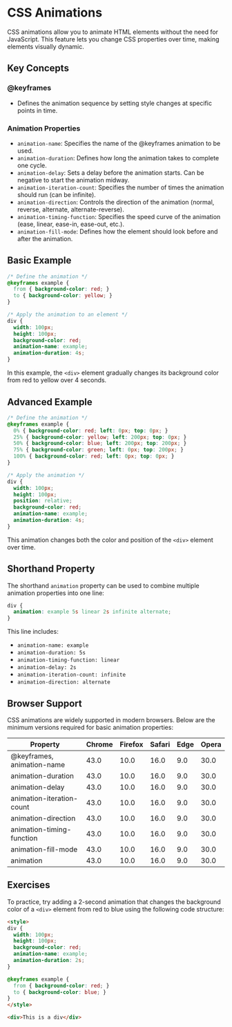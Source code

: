 # CSS Animations

CSS animations allow you to animate HTML elements without the need for JavaScript. This feature lets you change CSS properties over time, making elements visually dynamic.

## Key Concepts

### @keyframes
- Defines the animation sequence by setting style changes at specific points in time.

### Animation Properties
- `animation-name`: Specifies the name of the @keyframes animation to be used.
- `animation-duration`: Defines how long the animation takes to complete one cycle.
- `animation-delay`: Sets a delay before the animation starts. Can be negative to start the animation midway.
- `animation-iteration-count`: Specifies the number of times the animation should run (can be infinite).
- `animation-direction`: Controls the direction of the animation (normal, reverse, alternate, alternate-reverse).
- `animation-timing-function`: Specifies the speed curve of the animation (ease, linear, ease-in, ease-out, etc.).
- `animation-fill-mode`: Defines how the element should look before and after the animation.

## Basic Example

```css
/* Define the animation */
@keyframes example {
  from { background-color: red; }
  to { background-color: yellow; }
}

/* Apply the animation to an element */
div {
  width: 100px;
  height: 100px;
  background-color: red;
  animation-name: example;
  animation-duration: 4s;
}
```

In this example, the `<div>` element gradually changes its background color from red to yellow over 4 seconds.

## Advanced Example

```css
/* Define the animation */
@keyframes example {
  0% { background-color: red; left: 0px; top: 0px; }
  25% { background-color: yellow; left: 200px; top: 0px; }
  50% { background-color: blue; left: 200px; top: 200px; }
  75% { background-color: green; left: 0px; top: 200px; }
  100% { background-color: red; left: 0px; top: 0px; }
}

/* Apply the animation */
div {
  width: 100px;
  height: 100px;
  position: relative;
  background-color: red;
  animation-name: example;
  animation-duration: 4s;
}
```

This animation changes both the color and position of the `<div>` element over time.

## Shorthand Property

The shorthand `animation` property can be used to combine multiple animation properties into one line:

```css
div {
  animation: example 5s linear 2s infinite alternate;
}
```

This line includes:
- `animation-name: example`
- `animation-duration: 5s`
- `animation-timing-function: linear`
- `animation-delay: 2s`
- `animation-iteration-count: infinite`
- `animation-direction: alternate`

## Browser Support

CSS animations are widely supported in modern browsers. Below are the minimum versions required for basic animation properties:

| Property                   | Chrome | Firefox | Safari | Edge | Opera |
| -------------------------- | ------ | ------- | ------ | ---- | ----- |
| @keyframes, animation-name | 43.0   | 10.0    | 16.0   | 9.0  | 30.0  |
| animation-duration         | 43.0   | 10.0    | 16.0   | 9.0  | 30.0  |
| animation-delay            | 43.0   | 10.0    | 16.0   | 9.0  | 30.0  |
| animation-iteration-count  | 43.0   | 10.0    | 16.0   | 9.0  | 30.0  |
| animation-direction        | 43.0   | 10.0    | 16.0   | 9.0  | 30.0  |
| animation-timing-function  | 43.0   | 10.0    | 16.0   | 9.0  | 30.0  |
| animation-fill-mode        | 43.0   | 10.0    | 16.0   | 9.0  | 30.0  |
| animation                  | 43.0   | 10.0    | 16.0   | 9.0  | 30.0  |

## Exercises

To practice, try adding a 2-second animation that changes the background color of a `<div>` element from red to blue using the following code structure:

```html
<style>
div {
  width: 100px;
  height: 100px;
  background-color: red;
  animation-name: example;
  animation-duration: 2s;
}

@keyframes example {
  from { background-color: red; }
  to { background-color: blue; }
}
</style>

<div>This is a div</div>
```

